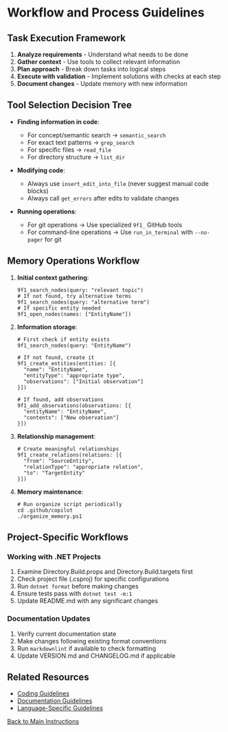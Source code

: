 # Workflow and Process Guidelines

## Task Execution Framework

1. **Analyze requirements** - Understand what needs to be done
2. **Gather context** - Use tools to collect relevant information
3. **Plan approach** - Break down tasks into logical steps
4. **Execute with validation** - Implement solutions with checks at each step
5. **Document changes** - Update memory with new information

## Tool Selection Decision Tree

- **Finding information in code**:
  - For concept/semantic search → `semantic_search`
  - For exact text patterns → `grep_search`
  - For specific files → `read_file`
  - For directory structure → `list_dir`

- **Modifying code**:
  - Always use `insert_edit_into_file` (never suggest manual code blocks)
  - Always call `get_errors` after edits to validate changes

- **Running operations**:
  - For git operations → Use specialized `9f1_` GitHub tools
  - For command-line operations → Use `run_in_terminal` with `--no-pager` for git

## Memory Operations Workflow

1. **Initial context gathering**:

   ```text
   9f1_search_nodes(query: "relevant topic")
   # If not found, try alternative terms
   9f1_search_nodes(query: "alternative term")
   # If specific entity needed
   9f1_open_nodes(names: ["EntityName"])
   ```

2. **Information storage**:

   ```text
   # First check if entity exists
   9f1_search_nodes(query: "EntityName")

   # If not found, create it
   9f1_create_entities(entities: [{
     "name": "EntityName",
     "entityType": "appropriate type",
     "observations": ["Initial observation"]
   }])

   # If found, add observations
   9f1_add_observations(observations: [{
     "entityName": "EntityName",
     "contents": ["New observation"]
   }])
   ```

3. **Relationship management**:

   ```text
   # Create meaningful relationships
   9f1_create_relations(relations: [{
     "from": "SourceEntity",
     "relationType": "appropriate relation",
     "to": "TargetEntity"
   }])
   ```

4. **Memory maintenance**:

   ```text
   # Run organize script periodically
   cd .github/copilot
   ./organize_memory.ps1
   ```

## Project-Specific Workflows

### Working with .NET Projects

1. Examine Directory.Build.props and Directory.Build.targets first
2. Check project file (.csproj) for specific configurations
3. Run `dotnet format` before making changes
4. Ensure tests pass with `dotnet test -m:1`
5. Update README.md with any significant changes

### Documentation Updates

1. Verify current documentation state
2. Make changes following existing format conventions
3. Run `markdownlint` if available to check formatting
4. Update VERSION.md and CHANGELOG.md if applicable

## Related Resources

- [Coding Guidelines](coding-guidelines.md)
- [Documentation Guidelines](documentation-guidelines.md)
- [Language-Specific Guidelines](language-specific-guidelines.md)

[Back to Main Instructions](main-instructions.md)
